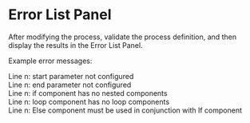 # Error List Panel

After modifying the process, validate the process definition, and then display the results in the Error List Panel.

Example error messages:

Line n: start parameter not configured  
Line n: end parameter not configured  
Line n: if component has no nested components  
Line n: loop component has no loop components  
Line n: Else component must be used in conjunction with If component